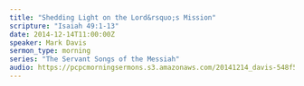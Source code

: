 ```yaml
---
title: "Shedding Light on the Lord&rsquo;s Mission"
scripture: "Isaiah 49:1-13"
date: 2014-12-14T11:00:00Z
speaker: Mark Davis
sermon_type: morning
series: "The Servant Songs of the Messiah"
audio: https://pcpcmorningsermons.s3.amazonaws.com/20141214_davis-548f535809e32.mp3 
---
```



